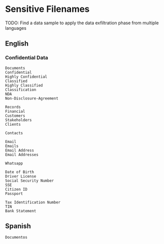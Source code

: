 # Sensitive Filenames

TODO: Find a data sample to apply the data exfiltration phase from multiple languages

## English

### Confidential Data

```
Documents
Confidential
Highly Confidential
Classified
Highly Classified
Classification
NDA
Non-Disclosure-Agreement
```

```
Records
Financial
Customers
Stakeholders
Clients

Contacts

Email
Emails
Email Address
Email Addresses

Whatsapp

Date of Birth
Driver License
Social Security Number
SSE
Citizen ID
Passport

Tax Identification Number
TIN
Bank Statement
```

## Spanish

```
Documentos
```